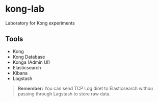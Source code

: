 # kong-lab
Laboratory for Kong experiments

## Tools

* Kong
* Kong Database
* Konga (Admin UI)
* Elasticsearch
* Kibana
* Logstash

> **Remember:** You can send TCP Log diret to Elasticsearch withou passing through Lagstash to store raw data.